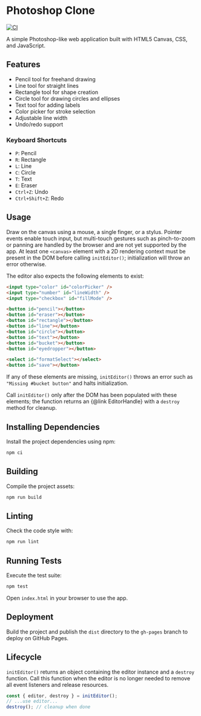 # Photoshop Clone

[![CI](https://github.com/openai/photoshop-clone/actions/workflows/ci.yml/badge.svg?branch=main)](https://github.com/openai/photoshop-clone/actions/workflows/ci.yml)

A simple Photoshop-like web application built with HTML5 Canvas, CSS, and JavaScript.

## Features

- Pencil tool for freehand drawing
- Line tool for straight lines
- Rectangle tool for shape creation
- Circle tool for drawing circles and ellipses
- Text tool for adding labels
- Color picker for stroke selection
- Adjustable line width
- Undo/redo support


### Keyboard Shortcuts

- `P`: Pencil
- `R`: Rectangle
- `L`: Line
- `C`: Circle
- `T`: Text
- `E`: Eraser
- `Ctrl+Z`: Undo
- `Ctrl+Shift+Z`: Redo


## Usage

Draw on the canvas using a mouse, a single finger, or a stylus. Pointer events
enable touch input, but multi-touch gestures such as pinch-to-zoom or panning
are handled by the browser and are not yet supported by the app.
At least one `<canvas>` element with a 2D rendering context must be present in
the DOM before calling `initEditor()`; initialization will throw an error
otherwise.

The editor also expects the following elements to exist:

```html
<input type="color" id="colorPicker" />
<input type="number" id="lineWidth" />
<input type="checkbox" id="fillMode" />

<button id="pencil"></button>
<button id="eraser"></button>
<button id="rectangle"></button>
<button id="line"></button>
<button id="circle"></button>
<button id="text"></button>
<button id="bucket"></button>
<button id="eyedropper"></button>

<select id="formatSelect"></select>
<button id="save"></button>
```

If any of these elements are missing, `initEditor()` throws an error such as
`"Missing #bucket button"` and halts initialization.

Call `initEditor()` only after the DOM has been populated with these elements;
the function returns an {@link EditorHandle} with a `destroy` method for
cleanup.

## Installing Dependencies

Install the project dependencies using npm:

```bash
npm ci
```

## Building

Compile the project assets:

```bash
npm run build
```

## Linting

Check the code style with:

```bash
npm run lint
```

## Running Tests

Execute the test suite:

```bash
npm test
```

Open `index.html` in your browser to use the app.

## Deployment

Build the project and publish the `dist` directory to the `gh-pages` branch to deploy on GitHub Pages.

## Lifecycle

`initEditor()` returns an object containing the editor instance and a `destroy` function.
Call this function when the editor is no longer needed to remove all event listeners and release resources.

```ts
const { editor, destroy } = initEditor();
// ...use editor...
destroy(); // cleanup when done
```
